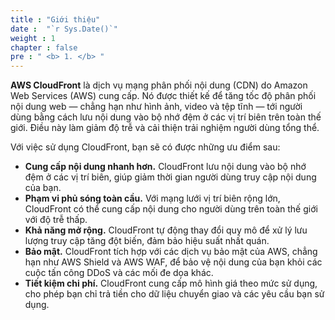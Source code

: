 ```yaml
---
title : "Giới thiệu"
date :  "`r Sys.Date()`" 
weight : 1 
chapter : false
pre : " <b> 1. </b> "
---
```

**AWS CloudFront** là dịch vụ mạng phân phối nội dung (CDN) do Amazon Web Services (AWS) cung cấp. Nó được thiết kế để tăng tốc độ phân phối nội dung web — chẳng hạn như hình ảnh, video và tệp tĩnh — tới người dùng bằng cách lưu nội dung vào bộ nhớ đệm ở các vị trí biên trên toàn thế giới. Điều này làm giảm độ trễ và cải thiện trải nghiệm người dùng tổng thể.

Với việc sử dụng CloudFront, bạn sẽ có được những ưu điểm sau:

- **Cung cấp nội dung nhanh hơn.** CloudFront lưu nội dung vào bộ nhớ đệm ở các vị trí biên, giúp giảm thời gian người dùng truy cập nội dung của bạn.
- **Phạm vi phủ sóng toàn cầu.** Với mạng lưới vị trí biên rộng lớn, CloudFront có thể cung cấp nội dung cho người dùng trên toàn thế giới với độ trễ thấp.
- **Khả năng mở rộng.** CloudFront tự động thay đổi quy mô để xử lý lưu lượng truy cập tăng đột biến, đảm bảo hiệu suất nhất quán.
- **Bảo mật.** CloudFront tích hợp với các dịch vụ bảo mật của AWS, chẳng hạn như AWS Shield và AWS WAF, để bảo vệ nội dung của bạn khỏi các cuộc tấn công DDoS và các mối đe dọa khác.
- **Tiết kiệm chi phí.** CloudFront cung cấp mô hình giá theo mức sử dụng, cho phép bạn chỉ trả tiền cho dữ liệu chuyển giao và các yêu cầu bạn sử dụng.